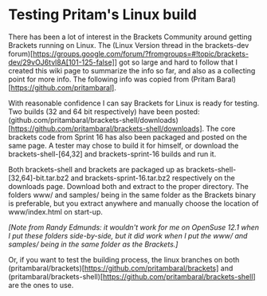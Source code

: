 # Testing Pritam's Linux build

There has been a lot of interest in the Brackets Community around getting Brackets running on Linux. The 
(Linux Version thread in the brackets-dev forum)[https://groups.google.com/forum/?fromgroups=#!topic/brackets-dev/29vOJ6tvl8A[101-125-false]] got so large and hard to follow that I created this wiki page to summarize the info so far, and also as a collecting point for more info. The following info was copied from (Pritam Baral)[https://github.com/pritambaral].

With reasonable confidence I can say Brackets for Linux is ready for testing. Two builds (32 and 64 bit respectively) have been posted: (github.com/pritambaral/brackets-shell/downloads)[https://github.com/pritambaral/brackets-shell/downloads]. The core brackets code from Sprint 16 has also been packaged and posted on the same page. A tester may chose to build it for himself, or download the brackets-shell-[64,32] and brackets-sprint-16 builds and run it.

Both brackets-shell and brackets are packaged up as brackets-shell-[32,64]-bit.tar.bz2 and brackets-sprint-16.tar.bz2 respectively on the downloads page. Download both and extract to the proper directory. The folders www/ and samples/ being in the same folder as the Brackets binary is preferable, but you extract anywhere and manually choose the location of www/index.html on start-up.

_[Note from Randy Edmunds: it wouldn't work for me on OpenSuse 12.1 when I put these folders side-by-side, but it did work when I put the www/ and samples/ being in the same folder as the Brackets.]_

Or, if you want to test the building process, the linux branches on both (pritambaral/brackets)[https://github.com/pritambaral/brackets] and (pritambaral/brackets-shell)[https://github.com/pritambaral/brackets-shell] are the ones to use.


